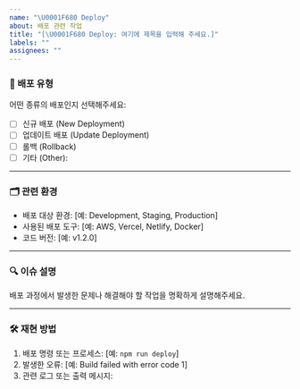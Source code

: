 ```yaml
---
name: "\U0001F680 Deploy"
about: 배포 관련 작업
title: "[\U0001F680 Deploy: 여기에 제목을 입력해 주세요.]"
labels: ""
assignees: ""
---
```


### 🚀 배포 유형

어떤 종류의 배포인지 선택해주세요:

- [ ] 신규 배포 (New Deployment)
- [ ] 업데이트 배포 (Update Deployment)
- [ ] 롤백 (Rollback)
- [ ] 기타 (Other):

---

### 🗂️ 관련 환경

- 배포 대상 환경: [예: Development, Staging, Production]
- 사용된 배포 도구: [예: AWS, Vercel, Netlify, Docker]
- 코드 버전: [예: v1.2.0]

---

### 🔍 이슈 설명

배포 과정에서 발생한 문제나 해결해야 할 작업을 명확하게 설명해주세요.

---

### 🛠️ 재현 방법

1. 배포 명령 또는 프로세스: [예: `npm run deploy`]
2. 발생한 오류: [예: Build failed with error code 1]
3. 관련 로그 또는 출력 메시지:
